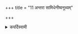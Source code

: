 +++
title = "11 अन्तरा सामिधेनीष्वनूच्यम्"

+++

<details><summary>कपर्दिस्वामी</summary>


<details>

<details><summary>हरदत्तः</summary>


<details>

<details><summary>Müller</summary>

In the Sāmidhenī hymns the recitation is to be between (the high and the low tone).

#####  Commentary

The Sāmidhenīs are the hymns used for lighting the fire. One commentator explains antarā, between, as between high tone (kruṣṭa) and the murmuring (upāṃśu). Another distinguishes three high tones, the kruṣṭa (also called tāra or krauñca), the madhyama, and the mandra, and assigns the madhyama to the Sāmidhenī hymns. The mandra notes come from the chest, the madhyama notes from the throat, the uttama notes from the head.
</details>

<details><summary>थिते</summary>

अन्तरा सामिधेनीष्वनूच्यम् ११
</details>
